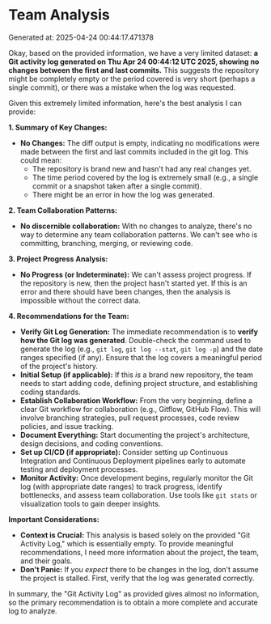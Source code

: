 # Team Analysis
Generated at: 2025-04-24 00:44:17.471378

Okay, based on the provided information, we have a very limited dataset: **a Git activity log generated on Thu Apr 24 00:44:12 UTC 2025, showing no changes between the first and last commits.** This suggests the repository might be completely empty or the period covered is very short (perhaps a single commit), or there was a mistake when the log was requested.

Given this extremely limited information, here's the best analysis I can provide:

**1. Summary of Key Changes:**

*   **No Changes:**  The diff output is empty, indicating no modifications were made between the first and last commits included in the git log.  This could mean:
    *   The repository is brand new and hasn't had any real changes yet.
    *   The time period covered by the log is extremely small (e.g., a single commit or a snapshot taken after a single commit).
    *   There might be an error in how the log was generated.

**2. Team Collaboration Patterns:**

*   **No discernible collaboration:** With no changes to analyze, there's no way to determine any team collaboration patterns.  We can't see who is committing, branching, merging, or reviewing code.

**3. Project Progress Analysis:**

*   **No Progress (or Indeterminate):** We can't assess project progress.  If the repository is new, then the project hasn't started yet.  If this is an error and there should have been changes, then the analysis is impossible without the correct data.

**4. Recommendations for the Team:**

*   **Verify Git Log Generation:** The immediate recommendation is to **verify how the Git log was generated**. Double-check the command used to generate the log (e.g., `git log`, `git log --stat`, `git log -p`) and the date ranges specified (if any).  Ensure that the log covers a meaningful period of the project's history.
*   **Initial Setup (if applicable):** If this *is* a brand new repository, the team needs to start adding code, defining project structure, and establishing coding standards.
*   **Establish Collaboration Workflow:** From the very beginning, define a clear Git workflow for collaboration (e.g., Gitflow, GitHub Flow).  This will involve branching strategies, pull request processes, code review policies, and issue tracking.
*   **Document Everything:** Start documenting the project's architecture, design decisions, and coding conventions.
*   **Set up CI/CD (if appropriate):** Consider setting up Continuous Integration and Continuous Deployment pipelines early to automate testing and deployment processes.
*    **Monitor Activity:** Once development begins, regularly monitor the Git log (with appropriate date ranges) to track progress, identify bottlenecks, and assess team collaboration.  Use tools like `git stats` or visualization tools to gain deeper insights.

**Important Considerations:**

*   **Context is Crucial:** This analysis is based solely on the provided "Git Activity Log," which is essentially empty.  To provide meaningful recommendations, I need more information about the project, the team, and their goals.
*   **Don't Panic:** If you *expect* there to be changes in the log, don't assume the project is stalled. First, verify that the log was generated correctly.

In summary, the "Git Activity Log" as provided gives almost no information,  so the primary recommendation is to obtain a more complete and accurate log to analyze.
